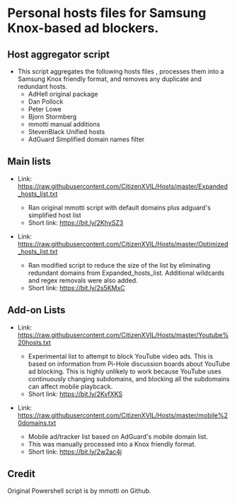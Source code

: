 # Personal hosts files for Samsung Knox-based ad blockers.

## Host aggregator script
 * This script aggregates the following hosts files , processes them into a Samsung Knox friendly format, and removes any duplicate and redundant hosts.
   - AdHell original package
   - Dan Pollock
   - Peter Lowe
   - Bjorn Stormberg
   - mmotti manual additions
   - StevenBlack Unified hosts
   - AdGuard Simplified domain names filter

## Main lists

* Link: https://raw.githubusercontent.com/CitizenXVIL/Hosts/master/Expanded_hosts_list.txt
   - Ran original mmotti script with default domains plus adguard's simplified host list
   - Short link: https://bit.ly/2KhySZ3
   
* Link: https://raw.githubusercontent.com/CitizenXVIL/Hosts/master/Optimized_hosts_list.txt
   - Ran modified script to reduce the size of the list by eliminating redundant domains from Expanded_hosts_list. Additional wildcards and regex removals were also added.
   - Short link: https://bit.ly/2s5KMxC

## Add-on Lists
* Link: https://raw.githubusercontent.com/CitizenXVIL/Hosts/master/Youtube%20hosts.txt
   - Experimental list to attempt to block YouTube video ads. This is based on information from Pi-Hole discussion boards about YouTube ad blocking. This is highly unlikely to work because YouTube uses continuously changing subdomains, and blocking all the subdomains can affect mobile playbcack.
   - Short link: https://bit.ly/2KvfXKS

* Link: https://raw.githubusercontent.com/CitizenXVIL/Hosts/master/mobile%20domains.txt
   - Mobile ad/tracker list based on AdGuard's mobile domain list.
   - This was manually processed into a Knox friendly format.
   - Short link: https://bit.ly/2w2ac4j

## Credit

Original Powershell script is by mmotti on Github.

